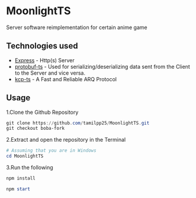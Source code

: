 # MoonlightTS
 Server software reimplementation for certain anime game

## Technologies used

- [Express](https://expressjs.com/) - Http(s) Server
- [protobuf-ts](https://github.com/timostamm/protobuf-ts) - Used for serializing/deserializing data sent from the Client to the Server and vice versa.
- [kcp-ts](https://github.com/boba-ps/kcp-ts) - A Fast and Reliable ARQ Protocol

## Usage

1.Clone the Github Repository

```powershell
git clone https://github.com/tamilpp25/MoonlightTS.git
git checkout boba-fork
```

2.Extract and open the repository in the Terminal

```powershell
# Assuming that you are in Windows
cd MoonlightTS
```

3.Run the following

```powershell
npm install
```

```powershell
npm start
```